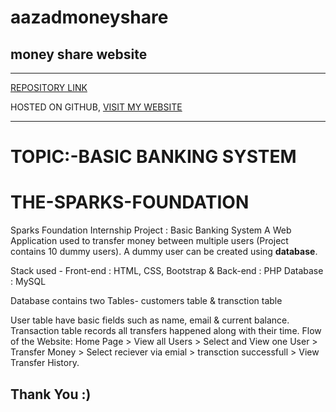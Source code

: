 # aazadmoneyshare

## money share website

___




[REPOSITORY LINK](https://github.com/aazadprasad/aazadmoneyshare.git "Repository link")

HOSTED ON GITHUB,
[VISIT MY WEBSITE](https://aazadmoneyshare.000webhostapp.com/ "Website link") 
___

 



 
# TOPIC:-BASIC BANKING SYSTEM

# THE-SPARKS-FOUNDATION

Sparks Foundation Internship Project : Basic Banking System
A Web Application used to transfer money between multiple users (Project contains 10 dummy users). A dummy user can be created using **database**.

Stack used - Front-end : HTML, CSS, Bootstrap & Back-end : PHP Database : MySQL

Database contains two Tables- customers table & transction table

User table have basic fields such as name, email & current balance.
Transaction table records all transfers happened along with their time.
Flow of the Website: Home Page > View all Users > Select and View one User > Transfer Money > Select reciever via emial > transction successfull > View Transfer History.

## Thank You :)

